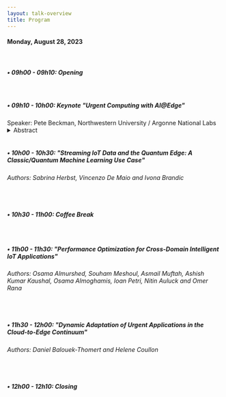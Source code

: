 ```yaml
---
layout: talk-overview
title: Program
---
```


<h4>
Monday, August 28, 2023
</h4>
<br>

<h5>• 09h00 - 09h10:  Opening</h5>
<br>

<h5>• 09h10 - 10h00: Keynote "Urgent Computing with AI@Edge"</h5>
Speaker: Pete Beckman, Northwestern University / Argonne National Labs
<details>
    <summary>Abstract</summary>
    <p>
From the sensor to the supercomputer, scientific discovery is part of a connected digital continuum that is dynamic and fast. In this new digital continuum, Artificial intelligence (AI) is providing tremendous breakthroughs, making data analysis and automated real-time responses possible across the digital continuum. Sage is a National Science Foundation funded project to build a national cyberinfrastructure for programmable edge computing. This new edge computing programming framework gives scientists a new tool for exploring the impacts of global urbanization, natural disasters such as flooding and wildfires, and climate change on natural ecosystems and city infrastructure. The Sage infrastructure allows scientists to analyze
data in situ, at the edge, at the highest resolution of data. Data from the edge computation are then transmitted to a cloud computing infrastructure where they can be archived and provided to the community as data products or used in real-time to trigger computational models or dynamically modify subsequent edge computation. This new edge computing programming framework gives scientists a new tool for exploring the impacts of global urbanization, natural disasters such as flooding and wildfires, and climate change on natural ecosystems and city infrastructure. Sage is deploying cyberinfrastructure in environmental test-beds in California, Montana, Colorado, and Kansas, in the National Ecological Observatory Network, and in urban environments in Illinois and Texas. 
</p>
</details>
<br>

 <h5>• 10h00 - 10h30:
"Streaming IoT Data and the Quantum Edge: A Classic/Quantum Machine Learning Use Case" </h5>
   <h6> Authors: Sabrina Herbst, Vincenzo De Maio and Ivona Brandic </h6>
<br>

<h5>• 10h30 - 11h00: Coffee Break <h5>
<br>

<h5>• 11h00 - 11h30: "Performance Optimization for Cross-Domain Intelligent IoT Applications" </h5>
<h6> Authors: Osama Almurshed, Souham Meshoul, Asmail Muftah, Ashish Kumar Kaushal, Osama Almoghamis, Ioan Petri, Nitin Auluck and Omer Rana </h6>
<br>

<h5>• 11h30 - 12h00:
"Dynamic Adaptation of Urgent Applications in the Cloud-to-Edge Continuum" </h5>
<h6> Authors: Daniel Balouek-Thomert and Helene Coullon </h6>
<br>

<h5>• 12h00 - 12h10:  Closing</h5>